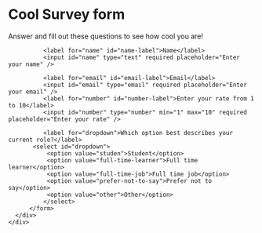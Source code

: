 <div class="main">
    <h1 id="title">Cool Survey form</h1>
  <p id="desciption">
      Answer and fill out these questions to see how cool you are!
  </p>
  
  <div class="main-content">
      <div class="main-content">
          <form id="survey-form">
              
              <label for="name" id="name-label">Name</label>
              <input id="name" type="text" required placeholder="Enter your name" />
              
              <label for="email" id="email-label">Email</label>
              <input id="email" type="email" required placeholder="Enter your email" />
              <label for="number" id="number-label">Enter your rate from 1 to 10</label>
              <input id="number" type="number" min="1" max="10" required placeholder="Enter your rate" />  
              
              <label for="dropdown">Which option best describes your current role?</label>
           <select id="dropdown">
               <option value="studen">Student</option>
               <option value="full-time-learner">Full time learner</option>
               <option value="full-time-job">Full time job</option>
               <option value="prefer-not-to-say">Prefer not to say</option>
               <option value="other">Other</option>
              </select>
          </form>
      </div>
    </div>
   </div>
